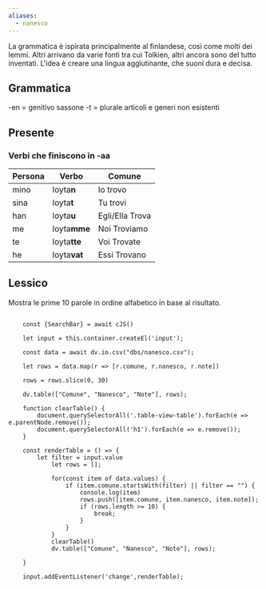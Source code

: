 ```yaml
---
aliases:
  - nanesco
---
```

La grammatica è ispirata principalmente al finlandese, così come molti dei lemmi. Altri arrivano da varie fonti tra cui Tolkien, altri ancora sono del tutto inventati.
L'idea è creare una lingua agglutinante, che suoni dura e decisa. 

## Grammatica
-en = genitivo sassone
-t = plurale
articoli e generi non esistenti

## Presente
### Verbi che finiscono in -aa
| Persona | Verbo        | Comune          |
|---------|--------------|-----------------|
| mino    | loyta**n**   | Io trovo        |
| sina    | loyta**t**   | Tu trovi        |
| han     | loyta**u**   | Egli/Ella Trova |
| me      | loyta**mme** | Noi Troviamo    |
| te      | loyta**tte** | Voi Trovate     |
| he      | loyta**vat** | Essi Trovano    

## Lessico
Mostra le prime 10 parole in ordine alfabetico in base al risultato.

```dataviewjs

	const {SearchBar} = await cJS()
	
	let input = this.container.createEl('input');
	
	const data = await dv.io.csv("dbs/nanesco.csv");

	let rows = data.map(r => [r.comune, r.nanesco, r.note])

	rows = rows.slice(0, 30)
	
	dv.table(["Comune", "Nanesco", "Note"], rows);

	function clearTable() {
		document.querySelectorAll('.table-view-table').forEach(e => e.parentNode.remove());
		document.querySelectorAll('h1').forEach(e => e.remove());
	}

	const renderTable = () => {
		let filter = input.value
			let rows = [];
			
			for(const item of data.values) {
				if (item.comune.startsWith(filter) || filter == "") {
					console.log(item)
					rows.push([item.comune, item.nanesco, item.note]);
					if (rows.length >= 10) {
						break;
					}
				}
			}
			clearTable()
			dv.table(["Comune", "Nanesco", "Note"], rows);

	}
	
	input.addEventListener('change',renderTable);
	
```

